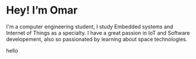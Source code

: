 # Hey! I’m Omar

I'm a computer engineering student, I study Embedded systems and Internet of Things as a specialty.
I have a great passion in IoT and Software developement, also so passionated by learning about space technologies.

hello
